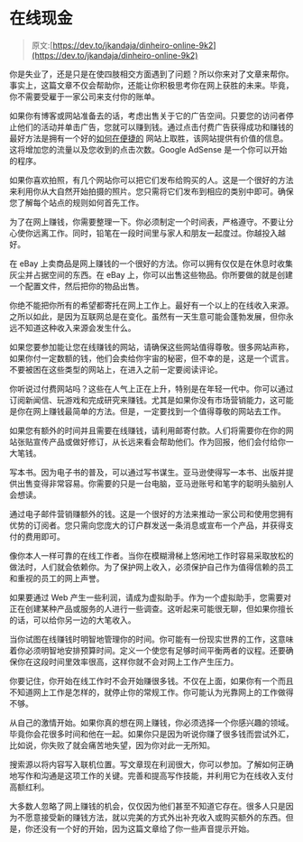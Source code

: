 # 在线现金

> 原文:[https://dev.to/jkandaja/dinheiro-online-9k2](https://dev.to/jkandaja/dinheiro-online-9k2)

你是失业了，还是只是在使四肢相交方面遇到了问题？所以你来对了文章来帮你。事实上，这篇文章不仅会帮助你，还能让你积极思考你在网上获胜的未来。毕竟，你不需要受雇于一家公司来支付你的账单。

如果你有博客或网站准备去的话，考虑出售关于它的广告空间。只要您的访问者停止他们的活动并单击广告，您就可以赚到钱。通过点击付费广告获得成功和赚钱的最好方法是拥有一个好的[如何在便捷的](https://comoganharnalotofacil.blog.br/)
网站上取胜，该网站提供有价值的信息。这将增加您的流量以及您收到的点击次数。Google AdSense 是一个你可以开始的程序。

如果你喜欢拍照，有几个网站你可以把它们发布给购买的人。这是一个很好的方法来利用你从大自然开始拍摄的照片。您只需将它们发布到相应的类别中即可。确保您了解每个站点的规则如何首先工作。

为了在网上赚钱，你需要整理一下。你必须制定一个时间表，严格遵守。不要让分心使你远离工作。同时，铅笔在一段时间里与家人和朋友一起度过。你越投入越好。

在 eBay 上卖商品是网上赚钱的一个很好的方法。你可以拥有仅仅是在休息时收集灰尘并占据空间的东西。在 eBay 上，你可以出售这些物品。你所要做的就是创建一个配置文件，然后把你的物品出售。

你绝不能把你所有的希望都寄托在网上工作上。最好有一个以上的在线收入来源。之所以如此，是因为互联网总是在变化。虽然有一天生意可能会蓬勃发展，但你永远不知道这种收入来源会发生什么。

如果您要参加能让您在线赚钱的网站，请确保这些网站值得尊敬。很多网站声称，如果你付一定数额的钱，他们会卖给你宇宙的秘密，但不幸的是，这是一个谎言。不要被困在这些类型的网站上，在进入之前一定要阅读评论。

你听说过付费网站吗？这些在人气上正在上升，特别是在年轻一代中。你可以通过订阅新闻信、玩游戏和完成研究来赚钱。尤其是如果你没有市场营销能力，这可能是你在网上赚钱最简单的方法。但是，一定要找到一个值得尊敬的网站去工作。

如果您有额外的时间并且需要在线赚钱，请利用邮寄付款。人们将需要你在你的网站张贴宣传产品或做好修订，从长远来看会帮助他们。作为回报，他们会付给你一大笔钱。

写本书。因为电子书的普及，可以通过写书谋生。亚马逊使得写一本书、出版并提供出售变得非常容易。你需要的只是一台电脑，亚马逊账号和笔字的聪明头脑别人会想读。

通过电子邮件营销赚额外的钱。这是一个很好的方法来推动一家公司和使用您拥有优势的订阅者。您只需向您庞大的订户群发送一条消息或宣布一个产品，并获得支付的费用即可。

像你本人一样可靠的在线工作者。当你在模糊滑梯上悠闲地工作时容易采取放松的做法时，人们就会依赖你。为了保护网上收入，必须保护自己作为值得信赖的员工和重视的员工的网上声誉。

如果要通过 Web 产生一些利润，请成为虚拟助手。作为一个虚拟助手，您需要对正在创建某种产品或服务的人进行一些调查。这听起来可能很无聊，但如果你擅长的话，可以给你另一边的大笔收入。

当你试图在线赚钱时明智地管理你的时间。你可能有一份现实世界的工作，这意味着你必须明智地安排预算时间。定义一个使您有足够时间平衡两者的议程。还要确保你在这段时间里效率很高，这样你就不会对网上工作产生压力。

你要记住，你开始在线工作时不会开始赚很多钱。不仅在上面，如果你有一个而且不知道网上工作是怎样的，就停止你的常规工作。你可能认为光靠网上的工作做得不够。

从自己的激情开始。如果你真的想在网上赚钱，你必须选择一个你感兴趣的领域。毕竟你会花很多时间和他在一起。如果你只是因为听说你赚了很多钱而尝试外汇，比如说，你失败了就会痛苦地失望，因为你对此一无所知。

搜索源以将内容写入联机位置。写文章现在利润很大，你可以参加。了解如何正确地写作和沟通是这项工作的关键。完善和提高写作技能，并利用它为在线收入支付高额红利。

大多数人忽略了网上赚钱的机会，仅仅因为他们甚至不知道它存在。很多人只是因为不愿意接受新的赚钱方法，就以完美的方式外出补充收入或购买额外的东西。但是，你还没有一个好的开始，因为这篇文章给了你一些声音提示开始。